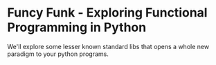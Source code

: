 Funcy Funk - Exploring Functional Programming in Python
=======================================================

We'll explore some lesser known standard libs that opens a whole new paradigm
to your python programs.
